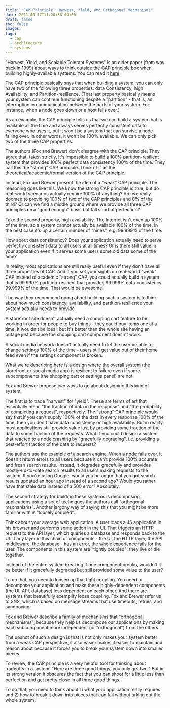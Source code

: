 ```yaml
---
title: "CAP Principle: Harvest, Yield, and Orthogonal Mechanisms"
date: 2021-09-17T11:20:58-04:00
draft: false
toc: false
images:
tags: 
  - cap
  - architecture
  - systems
---
```


"Harvest, Yield, and Scalable Tolerant Systems" is an older paper (from way back in 1999) about ways to think outside the CAP principle box when building highly-available systems. You can read it [here](https://radlab.cs.berkeley.edu/people/fox/static/pubs/pdf/c18.pdf).

The CAP principle basically says that when building a system, you can only have two of the following three properties: data Consistency, high Availability, and Partition-resilience. (That last property basically means your system can continue functioning despite a "partition" - that is, an interruption in communication between the parts of your system. For instance, when a node goes down or a host falls over.)

As an example, the CAP principle tells us that we can build a system that is available all the time and always serves perfectly consistent data to everyone who uses it, but it won't be a system that can survive a node falling over. In other words, it won't be 100% available. We can only pick two of the three CAP properties.

The authors (Fox and Brewer) don't disagree with the CAP principle. They agree that, taken strictly, it's impossible to build a 100% partition-resilient system that provides 100% perfect data consistency 100% of the time. They call this the "strong" CAP principle. Think of it as the theoretical/academic/formal version of the CAP principle.

Instead, Fox and Brewer present the idea of a "weak" CAP principle. The reasoning goes like this. We know the strong CAP principle is true, but do real-world scenarios actually require 100% of anything? Are we really doomed to providing 100% of two of the CAP principles and 0% of the third? Or can we find a middle ground where we provide all three CAP principles on a "good enough" basis but fall short of perfection?

Take the second property, high availability. The Internet isn't even up 100% of the time, so a system cannot actually be available 100% of the time. In the best case it's up a certain number of "nines", e.g. 99.999% of the time.

How about data consistency? Does your application actually need to serve perfectly consistent data to all users at all times? Or is there still value in your application even if it serves some users some old data some of the time?

In reality, most applications are still really useful even if they don't have all three properties of CAP. And if you set your sights on real-world "weak" CAP instead of academic "strong" CAP, you could actually build a system that is 99.999% partition-resilient that provides 99.999% data consistency 99.999% of the time. That would be awesome!

The way they recommend going about building such a system is to think about how much consistency, availability, and partition-resilience your system actually needs to provide.

A storefront site doesn't actually need a shopping cart feature to be working in order for people to buy things - they could buy items one at a time. It wouldn't be ideal, but it's better than the whole site having an outage just because the shopping cart component doesn't work.

A social media network doesn't actually need to let the user be able to change settings 100% of the time - users still get value out of their home feed even if the settings component is broken.

What we're describing here is a design where the overall system (the storefront or social media app) is resilient to failure even if some subcomponents (the shopping cart or settings panel) are not.

Fox and Brewer propose two ways to go about designing this kind of system.

The first is to trade "harvest" for "yield". These are terms of art that essentially mean "the fraction of data in the response" and "the probability of completing a request", respectively. The "strong" CAP principle would say that if you can't supply 100% of the data in every response 100% of the time, then you don't have data consistency or high availability. But in reality, most applications still provide value just by providing some fraction of the data to some fraction of the requests. What if you could design a system that reacted to a node crashing by "gracefully degrading", i.e. providing a best-effort fraction of the data to requests?

The authors use the example of a search engine. When a node falls over, it doesn't return errors to all users because it can't provide 100% accurate and fresh search results. Instead, it degrades gracefully and provides mostly-up-to-date search results to all users making requests to the system. If you're using Google, would you be angry that you got search results updated an hour ago instead of a second ago? Would you rather have that stale data instead of a 500 error? Absolutely.

The second strategy for building these systems is decomposing applications using a set of techniques the authors call "orthogonal mechanisms". Another jargony way of saying this that you might be more familiar with is "loosely coupled".

Think about your average web application. A user loads a JS application in his browser and performs some action in the UI. That triggers an HTTP request to the API layer, which queries a database and responds back to the UI. If any layer in this chain of components - the UI, the HTTP layer, the API middleware, the database - has an error, the whole experience fails for the user. The components in this system are "tightly coupled"; they live or die together.

Instead of the entire system breaking if one component breaks, wouldn't it be better if it gracefully degraded but still provided some value to the user?

To do that, you need to loosen up that tight coupling. You need to decompose your application and make these highly-dependent components (the UI, API, database) less dependent on each other. And there are systems that beautifully exemplify loose coupling. Fox and Brewer refer us to SNS, which is based on message streams that use timeouts, retries, and sandboxing.

Fox and Brewer describe a family of mechanisms that  "orthogonal mechanisms", because they help us decompose our applications by making each subcomponent more independent (or "orthogonal") from the others.

The upshot of such a design is that is not only makes your system better from a weak CAP perspective, it also easier makes it easier to maintain and reason about because it forces you to break your system down into smaller pieces.

To review, the CAP principle is a very helpful tool for thinking about tradeoffs in a system: "Here are three good things, you only get two." But in its strong version it obscures the fact that you can shoot for a little less than perfection and get pretty close in all three good things.

To do that, you need to think about 1) what your application really requires and 2) how to break it down into pieces that can fail without taking out the whole system.